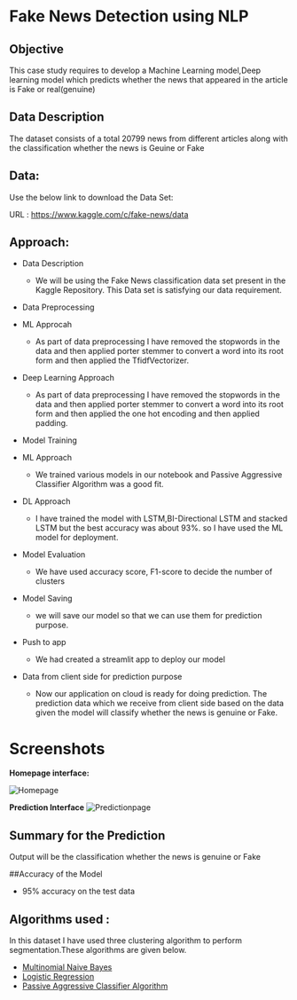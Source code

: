 
# Fake News Detection using NLP



## Objective
This case study requires to develop a Machine Learning model,Deep learning model which predicts whether the news that appeared in the article is Fake or real(genuine)   

## Data Description

The dataset consists of a total 20799 news from different articles along with the classification whether the news is Geuine or Fake 

## Data:

Use the below link to download the Data Set:

URL : https://www.kaggle.com/c/fake-news/data
## Approach:
* Data Description
  * We will be using the Fake News classification data set present in the Kaggle Repository. This Data set is satisfying our data requirement. 

* Data Preprocessing
 * ML Approcah
   * As part of data preprocessing I have removed the stopwords in the data and then applied porter stemmer to convert a word into its root form and then applied the     TfidfVectorizer.
 * Deep Learning Approach
   *   As part of data preprocessing I have removed the stopwords in the data and then applied porter stemmer to convert a word into its root form and then applied the one hot encoding and then applied padding.

* Model Training
 * ML Approach
   * We trained various models in our notebook and Passive Aggressive Classifier Algorithm was a good fit.
 * DL Approach
   * I have trained the model with LSTM,BI-Directional LSTM and stacked LSTM but the best accuracy was about 93%. so I have used the ML model for deployment.
  
* Model Evaluation
  * We have used accuracy score, F1-score to decide the number of clusters

* Model Saving
  * we will save our model so that we can use them for prediction purpose.

* Push to app
  * We had created a streamlit app to deploy our model 

* Data from client side for prediction purpose
  * Now our application on cloud is ready for doing prediction. The prediction data which we receive from client side based on the data given the model will classify whether the news is genuine or Fake.

Screenshots
====================================
**Homepage interface:**

![Homepage](https://user-images.githubusercontent.com/24864663/156895292-e1e41060-494f-4e08-ba12-db18c21d4c7c.PNG)

**Prediction Interface**
![Predictionpage](https://user-images.githubusercontent.com/24864663/156895294-af0330a2-4bc0-4804-892f-6a5ecab0864f.PNG)

## Summary for the Prediction

Output will be the classification whether the news is genuine or Fake

##Accuracy of the Model
- 95% accuracy on the test data

## Algorithms used :
In this dataset I have used three clustering algorithm to perform segmentation.These algorithms are given below.
- [Multinomial Naive Bayes](https://scikit-learn.org/stable/modules/generated/sklearn.naive_bayes.MultinomialNB.html#sklearn.naive_bayes.MultinomialNB)
- [Logistic Regression](https://scikit-learn.org/stable/modules/generated/sklearn.linear_model.LogisticRegression.html)
- [Passive Aggressive Classifier Algorithm](https://www.geeksforgeeks.org/passive-aggressive-classifiers/)
 
